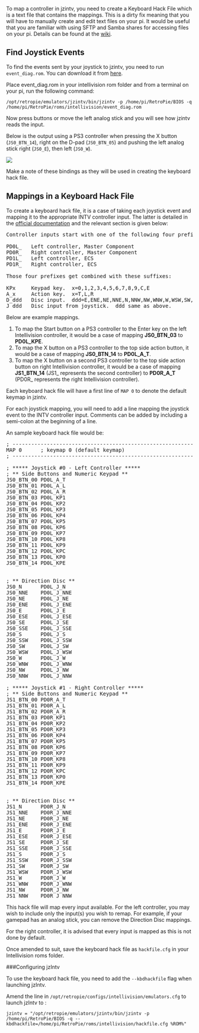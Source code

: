 To map a controller in jzintv, you need to create a Keyboard Hack File which is a text file that contains the mappings. This is a dirty fix meaning that you will have to manually create and edit text files on your pi. It would be useful that you are familiar with using SFTP and Samba shares for accessing files on your pi. Details can be found at the [wiki](https://github.com/RetroPie/RetroPie-Setup/wiki/First-Installation#sftp-needs-an-active-internet-connection).

## Find Joystick Events

To find the events sent by your joystick to jzintv, you need to run `event_diag.rom`. You can download it from [here](http://atariage.com/forums/index.php?app=core&module=attach&section=attach&attach_id=139949).

Place event_diag.rom in your intellivision rom folder and from a terminal on your pi, run the following command:

    /opt/retropie/emulators/jzintv/bin/jzintv -p /home/pi/RetroPie/BIOS -q /home/pi/RetroPie/roms/intellivision/event_diag.rom

Now press buttons or move the left analog stick and you will see how jzintv reads the input.

Below is the output using a PS3 controller when pressing the X button (`JS0_BTN_14`), right on the D-pad (`JS0_BTN_05`) and pushing the left analog stick right (`JS0_E`), then left (`JS0_W`).

![](https://cloud.githubusercontent.com/assets/8166945/18489597/0fa80946-79f6-11e6-8881-476896f42796.png)

Make a note of these bindings as they will be used in creating the keyboard hack file.

## Mappings in a Keyboard Hack File

To create a keyboard hack file, it is a case of taking each joystick event and mapping it to the appropriate INTV controller input. The latter is detailed in the [official documentation](http://spatula-city.org/~im14u2c/intv/jzintv-1.0-beta3/doc/jzintv/kbdhackfile.txt) and the relevant section is given below:

<pre>
Controller inputs start with one of the following four prefixes:
 
PD0L_   Left controller, Master Component
PD0R_   Right controller, Master Component
PD1L_   Left controller, ECS
PD1R_   Right controller, ECS

Those four prefixes get combined with these suffixes:
 
KPx     Keypad key.  x=0,1,2,3,4,5,6,7,8,9,C,E
A_x     Action key.  x=T,L,R
D_ddd   Disc input.  ddd=E,ENE,NE,NNE,N,NNW,NW,WNW,W,WSW,SW,SSW,S,SSE,SE,ESE
J_ddd   Disc input from joystick.  ddd same as above.
</pre>
Below are example mappings.

1. To map the Start button on a PS3 controller to the Enter key on the left Intellivision controller, it would be a case of mapping **JS0_BTN_03** to **PD0L_KPE**.
2. To map the X button on a PS3 controller to the top side action button, it would be a case of mapping **JS0_BTN_14** to **PD0L_A_T**.
3. To map the X button on a second PS3 controller to the top side action button on right Intellivision controller, it would be a case of mapping **JS1_BTN_14** (JS1_ represents the second controller) to **PD0R_A_T** (PD0R_ represents the right Intellivision controller).

Each keyboard hack file will have a first line of `MAP 0` to denote the default keymap in jzintv.

For each joystick mapping, you will need to add a line mapping the joystick event to the INTV controller input. Comments can be added by including a semi-colon at the beginning of a line.

An sample keyboard hack file would be:

<pre>; -----------------------------------------------------------------------------------------
MAP 0      ; keymap 0 (default keymap)
; -----------------------------------------------------------------------------------------

; ***** Joystick #0 - Left Controller *****
; ** Side Buttons and Numeric Keypad **
JS0_BTN_00 PD0L_A_T
JS0_BTN_01 PD0L_A_L
JS0_BTN_02 PD0L_A_R
JS0_BTN_03 PD0L_KP1
JS0_BTN_04 PD0L_KP2
JS0_BTN_05 PD0L_KP3
JS0_BTN_06 PD0L_KP4
JS0_BTN_07 PD0L_KP5
JS0_BTN_08 PD0L_KP6
JS0_BTN_09 PD0L_KP7
JS0_BTN_10 PD0L_KP8
JS0_BTN_11 PD0L_KP9
JS0_BTN_12 PD0L_KPC
JS0_BTN_13 PD0L_KP0
JS0_BTN_14 PD0L_KPE


; ** Direction Disc **
JS0_N      PD0L_J_N
JS0_NNE    PD0L_J_NNE
JS0_NE     PD0L_J_NE
JS0_ENE    PD0L_J_ENE
JS0_E      PD0L_J_E
JS0_ESE    PD0L_J_ESE
JS0_SE     PD0L_J_SE
JS0_SSE    PD0L_J_SSE
JS0_S      PD0L_J_S
JS0_SSW    PD0L_J_SSW
JS0_SW     PD0L_J_SW
JS0_WSW    PD0L_J_WSW
JS0_W      PD0L_J_W
JS0_WNW    PD0L_J_WNW
JS0_NW     PD0L_J_NW
JS0_NNW    PD0L_J_NNW

; ***** Joystick #1 - Right Controller *****
; ** Side Buttons and Numeric Keypad **
JS1_BTN_00 PD0R_A_T
JS1_BTN_01 PD0R_A_L
JS1_BTN_02 PD0R_A_R
JS1_BTN_03 PD0R_KP1
JS1_BTN_04 PD0R_KP2
JS1_BTN_05 PD0R_KP3
JS1_BTN_06 PD0R_KP4
JS1_BTN_07 PD0R_KP5
JS1_BTN_08 PD0R_KP6
JS1_BTN_09 PD0R_KP7
JS1_BTN_10 PD0R_KP8
JS1_BTN_11 PD0R_KP9
JS1_BTN_12 PD0R_KPC
JS1_BTN_13 PD0R_KP0
JS1_BTN_14 PD0R_KPE


; ** Direction Disc **
JS1_N      PD0R_J_N
JS1_NNE    PD0R_J_NNE
JS1_NE     PD0R_J_NE
JS1_ENE    PD0R_J_ENE
JS1_E      PD0R_J_E
JS1_ESE    PD0R_J_ESE
JS1_SE     PD0R_J_SE
JS1_SSE    PD0R_J_SSE
JS1_S      PD0R_J_S
JS1_SSW    PD0R_J_SSW
JS1_SW     PD0R_J_SW
JS1_WSW    PD0R_J_WSW
JS1_W      PD0R_J_W
JS1_WNW    PD0R_J_WNW
JS1_NW     PD0R_J_NW
JS1_NNW    PD0R_J_NNW
</pre>

This hack file will map every input available. For the left controller, you may wish to include only the input(s) you wish to remap. For example, if your gamepad has an analog stick, you can remove the Direction Disc mappings.

For the right controller, it is advised that every input is mapped as this is not done by default.

Once amended to suit, save the keyboard hack file as `hackfile.cfg` in your Intellivision roms folder.

###Configuring jzIntv

To use the keyboard hack file, you need to add the `--kbdhackfile` flag when launching jzIntv.

Amend the line in `/opt/retropie/configs/intellivision/emulators.cfg` to launch jzIntv to :

    jzintv = "/opt/retropie/emulators/jzintv/bin/jzintv -p /home/pi/RetroPie/BIOS -q --kbdhackfile=/home/pi/RetroPie/roms/intellivision/hackfile.cfg %ROM%"